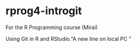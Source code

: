 # rprog4-introgit
For the R Programming course (Mirai)

Using Git in R and RStudio."A new line on local PC " 
